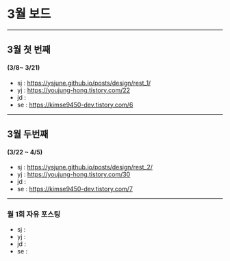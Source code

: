 # 3월 보드 

------

## 3월 첫  번째

#### (3/8~ 3/21)

- sj : https://ysjune.github.io/posts/design/rest_1/
- yj : https://youjung-hong.tistory.com/22
- jd : 
- se : https://kimse9450-dev.tistory.com/6



------

## 3월 두번째

#### (3/22 ~ 4/5)

- sj : https://ysjune.github.io/posts/design/rest_2/
- yj : https://youjung-hong.tistory.com/30
- jd : 
- se : https://kimse9450-dev.tistory.com/7

------

### 월 1회 자유 포스팅

- sj : 
- yj :
- jd : 
- se :
